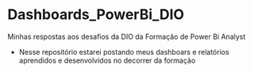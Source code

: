 # Dashboards_PowerBi_DIO
Minhas respostas aos desafios da DIO da Formação de Power Bi Analyst

* Nesse repositório estarei postando meus dashboars e relatórios aprendidos e desenvolvidos no decorrer da formação
